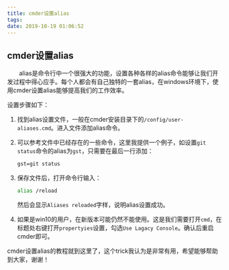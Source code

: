 ```yaml
---
title: cmder设置alias
tags:
date: 2019-10-19 01:06:52
---
```


## cmder设置alias

&emsp;&emsp;alias是命令行中一个很强大的功能，设置各种各样的alias命令能够让我们开发过程中得心应手。每个人都会有自己独特的一套alias，在windows环境下，使用cmder设置alias能够提高我们的工作效率。

<!-- more -->

设置步骤如下：

1. 找到alias设置文件，一般在cmder安装目录下的`/config/user-aliases.cmd`。进入文件添加alias命令。

2. 可以参考文件中已经存在的一些命令，这里我提供一个例子，如设置`git status`命令的alias为`gst`，只需要在最后一行添加：

   ```cmd
   gst=git status
   ```

3. 保存文件后，打开命令行输入：

   ```bash
   alias /reload
   ```

   然后会显示`Aliases reloaded`字样，说明alias设置成功。

4. 如果是win10的用户，在新版本可能仍然不能使用。这是我们需要打开`cmd`，在标题处右键打开`propertyies`设置，勾选`Use Lagacy Console`。确认后重启cmder即可。



cmder设置alias的教程就到这里了，这个trick我认为是非常有用，希望能够帮助到大家，谢谢！